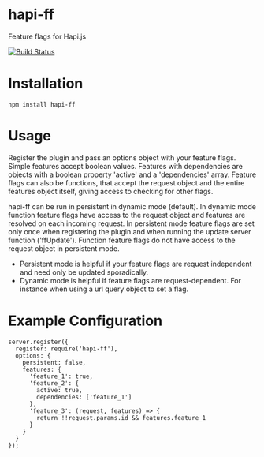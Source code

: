 # hapi-ff
Feature flags for Hapi.js

[![Build Status](https://travis-ci.org/Gattermeier/hapi-ff.svg?branch=master)](https://travis-ci.org/Gattermeier/hapi-ff)    

# Installation
```npm install hapi-ff```

# Usage
Register the plugin and pass an options object with your feature flags.
Simple features accept boolean values. Features with dependencies are objects with a boolean property 'active' and a 'dependencies' array. Feature flags can also be functions, that accept the request object and the entire features object itself, giving access to checking for other flags.

hapi-ff can be run in persistent in dynamic mode (default). In dynamic mode function feature flags have access to the request object and features are resolved on each incoming request. In persistent mode feature flags are set only once when registering the plugin and when running the update server function ('ffUpdate'). Function feature flags do not have access to the request object in persistent mode.

- Persistent mode is helpful if your feature flags are request independent and need only be updated sporadically.
- Dynamic mode is helpful if feature flags are request-dependent. For instance when using a url query object to set a flag.


# Example Configuration

```
server.register({
  register: require('hapi-ff'),
  options: {
    persistent: false,
    features: {
      'feature_1': true,
      'feature_2': {
        active: true,
        dependencies: ['feature_1']
      },
      'feature_3': (request, features) => {
        return !!request.params.id && features.feature_1
      }
    }
  }
});
```
